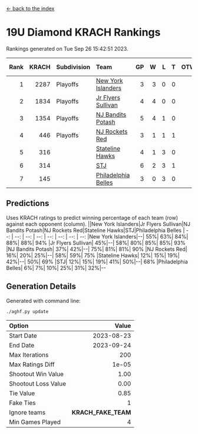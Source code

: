 [<- back to the index](readme.md)
# 19U Diamond KRACH Rankings
Rankings generated on Tue Sep 26 15:42:51 2023.

Rank|KRACH|Subdivision|Team|GP|W|L|T|OTW|OTL|SoS|Exp Wins|Win Diff
---:|---:|:---|:---|---:|---:|---:|---:|---:|---:|---:|---:|---:
1|2287|Playoffs|[New York Islanders](https://gamesheetstats.com/seasons/3663/teams/140861/schedule)|3|3|0|0|0|0|580|3.9|0.0
2|1834|Playoffs|[Jr Flyers Sullivan](https://gamesheetstats.com/seasons/3663/teams/140859/schedule)|4|4|0|0|1|0|310|4.8|-0.0
3|1354|Playoffs|[NJ Bandits Potash](https://gamesheetstats.com/seasons/3663/teams/140857/schedule)|5|4|1|0|0|0|684|4.9|0.0
4|446|Playoffs|[NJ Rockets Red](https://gamesheetstats.com/seasons/3663/teams/140855/schedule)|3|1|1|1|0|0|602|2.7|0.0
5|316||[Stateline Hawks](https://gamesheetstats.com/seasons/3663/teams/141851/schedule)|4|1|3|0|0|1|1125|1.8|-0.0
6|314||[STJ](https://gamesheetstats.com/seasons/3663/teams/140858/schedule)|6|2|3|1|0|0|606|3.7|0.0
7|145||[Philadelphia Belles](https://gamesheetstats.com/seasons/3663/teams/140864/schedule)|3|0|3|0|0|0|776|0.9|0.0

## Predictions
Uses KRACH ratings to predict winning percentage of each team (row) against each opponent (column).
||New York Islanders|Jr Flyers Sullivan|NJ Bandits Potash|NJ Rockets Red|Stateline Hawks|STJ|Philadelphia Belles
| --: | --: | --: | --: | --: | --: | --: | --: 
|New York Islanders|--| 55%| 63%| 84%| 88%| 88%| 94%
|Jr Flyers Sullivan| 45%|--| 58%| 80%| 85%| 85%| 93%
|NJ Bandits Potash| 37%| 42%|--| 75%| 81%| 81%| 90%
|NJ Rockets Red| 16%| 20%| 25%|--| 58%| 59%| 75%
|Stateline Hawks| 12%| 15%| 19%| 42%|--| 50%| 69%
|STJ| 12%| 15%| 19%| 41%| 50%|--| 68%
|Philadelphia Belles|  6%|  7%| 10%| 25%| 31%| 32%|--

## Generation Details

Generated with command line:
```
./aghf.py update
```

| Option | Value |
| :----- | ----: |
| Start Date | 2023-08-23 |
| End Date | 2023-09-24 |
| Max Iterations | 200 |
| Max Ratings Diff | 1e-05 |
| Shootout Win Value | 1.00 |
| Shootout Loss Value | 0.00 |
| Tie Value | 0.85 |
| Fake Ties | 1 |
| Ignore teams | __KRACH_FAKE_TEAM__ |
| Min Games Played | 4 |


